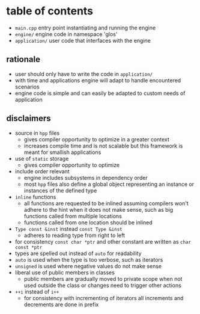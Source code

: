 # table of contents
* `main.cpp` entry point instantiating and running the engine
* `engine/` engine code in namespace 'glos'
* `application/` user code that interfaces with the engine

## rationale
* user should only have to write the code in `application/`
* with time and applications engine will adapt to handle encountered scenarios
* engine code is simple and can easily be adapted to custom needs of application

## disclaimers
* source in `hpp` files
  - gives compiler opportunity to optimize in a greater context
  - increases compile time and is not scalable but this framework is meant for smallish applications
* use of `static` storage
  - gives compiler opportunity to optimize
* include order relevant
  - engine includes subsystems in dependency order
  - most `hpp` files also define a global object representing an instance or instances of the defined type 
* `inline` functions
  - all functions are requested to be inlined assuming compilers won't adhere to the hint when it does not make sense, such as big functions called from multiple locations
  - functions called from one location should be inlined
* `Type const &inst` instead `const Type &inst`
  - adheres to reading type from right to left
* for consistency `const char *ptr` and other constant are written as `char const *ptr`
* types are spelled out instead of `auto` for readability
* `auto` is used when the type is too verbose, such as iterators
* `unsigned` is used where negative values do not make sense
* liberal use of public members in classes
  - public members are gradually moved to private scope when not used outside the class or changes need to trigger other actions
* `++i` instead of `i++`
  - for consistency with incrementing of iterators all increments and decrements are done in prefix
